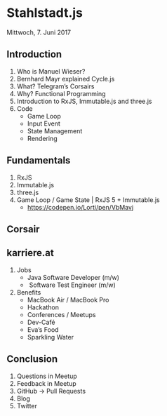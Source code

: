 # Stahlstadt.js

Mittwoch, 7. Juni 2017

## Introduction

1. Who is Manuel Wieser?
2. Bernhard Mayr explained Cycle.js
3. What? Telegram’s Corsairs
4. Why? Functional Programming
5. Introduction to RxJS, Immutable.js and three.js
6. Code
    * Game Loop
    * Input Event
    * State Management
    * Rendering

## Fundamentals

1. RxJS
2. Immutable.js
3. three.js
4. Game Loop / Game State | RxJS 5 + Immutable.js
    * https://codepen.io/Lorti/pen/VbMavj

## Corsair



## karriere.at

1. Jobs
    * Java Software Developer (m/w)
    *  Software Test Engineer (m/w)
2. Benefits
    * MacBook Air / MacBook Pro
    * Hackathon
    * Conferences / Meetups
    * Dev-Café
    * Eva’s Food
    * Sparkling Water

## Conclusion

1. Questions in Meetup 
2. Feedback in Meetup
3. GitHub → Pull Requests
4. Blog
5. Twitter
